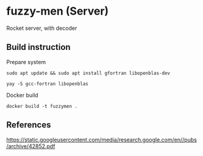 # fuzzy-men (Server)
Rocket server, with decoder

## Build instruction
Prepare system

`sudo apt update && sudo apt install gfortran libopenblas-dev`

`yay -S gcc-fortran libopenblas`

Docker build

`docker build -t fuzzymen .`

## References
https://static.googleusercontent.com/media/research.google.com/en//pubs/archive/42852.pdf
